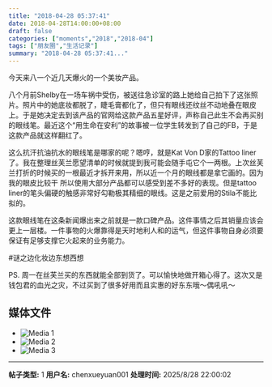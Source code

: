 ```yaml
---
title: "2018-04-28 05:37:41"
date: 2018-04-28T14:00:00+08:00
draft: false
categories: ["moments","2018","2018-04"]
tags: ["朋友圈","生活记录"]
summary: "2018-04-28 05:37:41..."
---
```


今天来八一个近几天爆火的一个美妆产品。

八个月前Shelby在一场车祸中受伤，被送往急诊室的路上她给自己拍下了这张照片。照片中的她底妆都脱了，睫毛膏都化了，但只有眼线还纹丝不动地叠在眼皮上。于是她决定去到该产品的官网给这款产品五星好评，声称自己此生不会再买别的眼线笔。最近这个“用生命在安利”的故事被一位学生转发到了自己的FB，于是这款产品就这样翻红了。

这么抗汗抗油抗水的眼线笔是哪家的呢？嗯哼，就是Kat Von D家的Tattoo liner了。我在整理丝芙兰愿望清单的时候就提到我可能会随手屯它个一两根。上次丝芙兰打折的时候买的一根最近才拆开来用，所以近一个月的眼线都是拿它画的。因为我的眼皮比较干 所以使用大部分产品都可以感受到差不多好的表现。但是tattoo liner的笔头偏硬的触感非常好勾勒极其精细的眼线。这是之前爱用的Stila不能比拟的。

这款眼线笔在这条新闻爆出来之前就是一款口碑产品。这件事情之后其销量应该会更上一层楼。一件事物的火爆靠得是天时地利人和的运气，但这件事物自身必须要保证有足够支撑它火起来的业务能力。

#谜之边化妆边东想西想

PS. 周一在丝芙兰买的东西就能全部到货了。可以愉快地做开箱心得了。这次又是钱包君的血光之灾，不过买到了很多好用而且实惠的好东东哦～偶吼吼～

## 媒体文件

- ![Media 1](/Moments/photos/2018-04-28/201804280537410.jpg)
- ![Media 2](/Moments/photos/2018-04-28/201804280537411.jpg)
- ![Media 3](/Moments/photos/2018-04-28/201804280537412.jpg)

---

**帖子类型:** 1
**用户名:** chenxueyuan001
**处理时间:** 2025/8/28 22:00:02